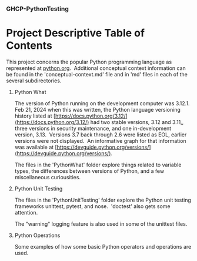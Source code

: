 

### GHCP-PythonTesting

# Project Descriptive Table of Contents

This project concerns the popular Python programming language as represented at [python.org](python.org).&nbsp; 
Additional conceptual context information can be found in the 'conceptual-context.md' file 
and in 'md' files in each of the several subdirectories.


1) Python What

    The version of Python running on the development computer was 3.12.1.&nbsp; 
    Feb 21, 2024 when this was written, the Python language versioning history listed at 
    [https://docs.python.org/3.12/](https://docs.python.org/3.12/)
    had two stable versions, 3.12 and 3.11,, three versions in security maintenance, and one in-development version, 3.13.&nbsp; 
    Versions 3.7 back through 2.6 were listed as EOL, earlier versions were not displayed.&nbsp; 
    An informative graph for that information was available at 
    [https://devguide.python.org/versions/](https://devguide.python.org/versions/).

    The files in the 'PythonWhat' folder explore things related to variable types, 
    the differences between versions of Python, and a few miscellaneous curiousities.

2) Python Unit Testing

    The files in the 'PythonUnitTesting' folder explore the Python unit testing frameworks unittest, pytest, and nose.&nbsp; 
    'doctest' also gets some attention.

    The "warning" logging feature is also used in some of the unittest files.

3) Python Operations

    Some examples of how some basic Python operators and operations are used.
